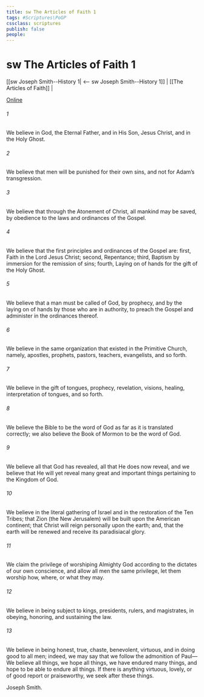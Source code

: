 ```yaml
---
title: sw The Articles of Faith 1
tags: #Scriptures\PoGP
cssclass: scriptures
publish: false
people:
---
```


# sw The Articles of Faith 1
[[sw Joseph Smith--History 1| <-- sw Joseph Smith--History 1]] | [[The Articles of Faith]] |

[Online](https://churchofjesuschrist.org/study/scriptures/pgp/a-of-f/1?lang=eng)

###### 1 
We believe in God, the Eternal Father, and in His Son, Jesus Christ, and in the Holy Ghost.

###### 2 
We believe that men will be punished for their own sins, and not for Adam’s transgression.

###### 3 
We believe that through the Atonement of Christ, all mankind may be saved, by obedience to the laws and ordinances of the Gospel.

###### 4 
We believe that the first principles and ordinances of the Gospel are: first, Faith in the Lord Jesus Christ; second, Repentance; third, Baptism by immersion for the remission of sins; fourth, Laying on of hands for the gift of the Holy Ghost.

###### 5 
We believe that a man must be called of God, by prophecy, and by the laying on of hands by those who are in authority, to preach the Gospel and administer in the ordinances thereof.

###### 6 
We believe in the same organization that existed in the Primitive Church, namely, apostles, prophets, pastors, teachers, evangelists, and so forth.

###### 7 
We believe in the gift of tongues, prophecy, revelation, visions, healing, interpretation of tongues, and so forth.

###### 8 
We believe the Bible to be the word of God as far as it is translated correctly; we also believe the Book of Mormon to be the word of God.

###### 9 
We believe all that God has revealed, all that He does now reveal, and we believe that He will yet reveal many great and important things pertaining to the Kingdom of God.

###### 10 
We believe in the literal gathering of Israel and in the restoration of the Ten Tribes; that Zion (the New Jerusalem) will be built upon the American continent; that Christ will reign personally upon the earth; and, that the earth will be renewed and receive its paradisiacal glory.

###### 11 
We claim the privilege of worshiping Almighty God according to the dictates of our own conscience, and allow all men the same privilege, let them worship how, where, or what they may.

###### 12 
We believe in being subject to kings, presidents, rulers, and magistrates, in obeying, honoring, and sustaining the law.

###### 13 
We believe in being honest, true, chaste, benevolent, virtuous, and in doing good to all men; indeed, we may say that we follow the admonition of Paul—We believe all things, we hope all things, we have endured many things, and hope to be able to endure all things. If there is anything virtuous, lovely, or of good report or praiseworthy, we seek after these things.

Joseph Smith.


